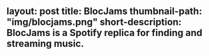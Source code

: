 layout: post
title: BlocJams
thumbnail-path: "img/blocjams.png"
short-description: BlocJams is a Spotify replica for finding and streaming music.
 --